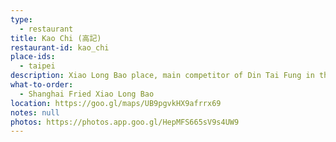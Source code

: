 ```yaml
---
type: 
  - restaurant
title: Kao Chi (高記)
restaurant-id: kao_chi
place-ids:
  - taipei
description: Xiao Long Bao place, main competitor of Din Tai Fung in the old days
what-to-order:
  - Shanghai Fried Xiao Long Bao
location: https://goo.gl/maps/UB9pgvkHX9afrrx69
notes: null
photos: https://photos.app.goo.gl/HepMFS665sV9s4UW9
---
```

